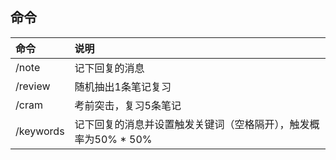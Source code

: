## 命令
| 命令 | 说明 |
| :--- | :--- |
| /note | 记下回复的消息 |
| /review | 随机抽出1条笔记复习 |
| /cram | 考前突击，复习5条笔记 |
| /keywords | 记下回复的消息并设置触发关键词（空格隔开），触发概率为50% * 50% |
